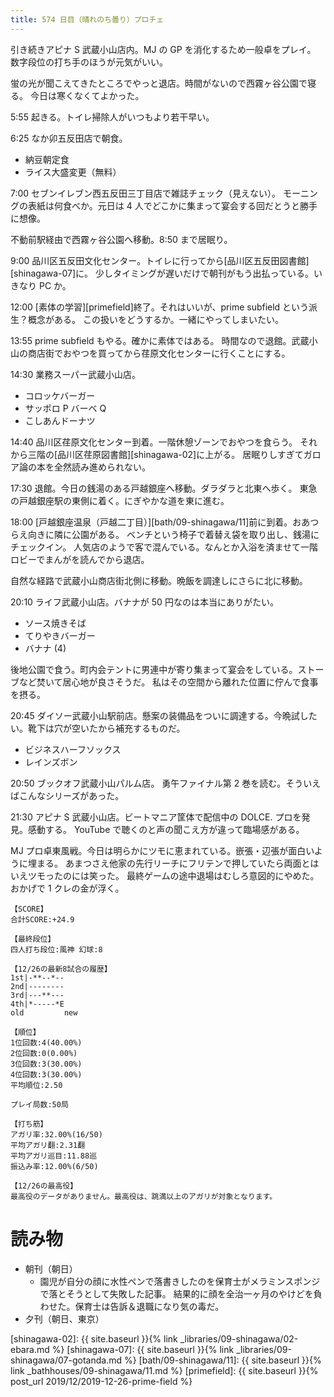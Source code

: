 ```yaml
---
title: 574 日目（晴れのち曇り）プロチェ
---
```


引き続きアピナ S 武蔵小山店内。MJ の GP を消化するため一般卓をプレイ。
数字段位の打ち手のほうが元気がいい。

蛍の光が聞こえてきたところでやっと退店。時間がないので西霧ヶ谷公園で寝る。
今日は寒くなくてよかった。

5:55 起きる。トイレ掃除人がいつもより若干早い。

6:25 なか卯五反田店で朝食。

* 納豆朝定食
* ライス大盛変更（無料）

7:00 セブンイレブン西五反田三丁目店で雑誌チェック（見えない）。
モーニングの表紙は何食べか。元日は 4 人でどこかに集まって宴会する回だとうと勝手に想像。

不動前駅経由で西霧ヶ谷公園へ移動。8:50 まで居眠り。

9:00 品川区五反田文化センター。トイレに行ってから[品川区五反田図書館][shinagawa-07]に。
少しタイミングが遅いだけで朝刊がもう出払っている。いきなり PC か。

12:00 [素体の学習][primefield]終了。それはいいが、prime subfield という派生？概念がある。
この扱いをどうするか。一緒にやってしまいたい。

13:55 prime subfield もやる。確かに素体ではある。
時間なので退館。武蔵小山の商店街でおやつを買ってから荏原文化センターに行くことにする。

14:30 業務スーパー武蔵小山店。

* コロッケバーガー
* サッポロ P バーベ Q
* こしあんドーナツ

14:40 品川区荏原文化センター到着。一階休憩ゾーンでおやつを食らう。
それから三階の[品川区荏原図書館][shinagawa-02]に上がる。
居眠りしすぎてガロア論の本を全然読み進められない。

17:30 退館。今日の銭湯のある戸越銀座へ移動。ダラダラと北東へ歩く。
東急の戸越銀座駅の東側に着く。にぎやかな道を東に進む。

18:00 [戸越銀座温泉（戸越二丁目）][bath/09-shinagawa/11]前に到着。おあつらえ向きに隣に公園がある。
ベンチという椅子で着替え袋を取り出し、銭湯にチェックイン。
人気店のようで客で混んでいる。なんとか入浴を済ませて一階ロビーでまんがを読んでから退店。

自然な経路で武蔵小山商店街北側に移動。晩飯を調達しにさらに北に移動。

20:10 ライフ武蔵小山店。バナナが 50 円なのは本当にありがたい。

* ソース焼きそば
* てりやきバーガー
* バナナ (4)

後地公園で食う。町内会テントに男連中が寄り集まって宴会をしている。ストーブなど焚いて居心地が良さそうだ。
私はその空間から離れた位置に佇んで食事を摂る。

20:45 ダイソー武蔵小山駅前店。懸案の装備品をついに調達する。今晩試したい。靴下は穴が空いたから補充するものだ。

* ビジネスハーフソックス
* レインズボン

20:50 ブックオフ武蔵小山パルム店。
勇午ファイナル第 2 巻を読む。そういえばこんなシリーズがあった。

21:30 アピナ S 武蔵小山店。ビートマニア筐体で配信中の DOLCE. プロを発見。感動する。
YouTube で聴くのと声の聞こえ方が違って臨場感がある。

MJ プロ卓東風戦。今日は明らかにツモに恵まれている。嵌張・辺張が面白いように埋まる。
あまつさえ他家の先行リーチにフリテンで押していたら両面とはいえツモったのには笑った。
最終ゲームの途中退場はむしろ意図的にやめた。おかげで 1 クレの金が浮く。

```text
【SCORE】
合計SCORE:+24.9

【最終段位】
四人打ち段位:風神 幻球:8

【12/26の最新8試合の履歴】
1st|-**--*--
2nd|--------
3rd|---**---
4th|*-----*E
old         new

【順位】
1位回数:4(40.00%)
2位回数:0(0.00%)
3位回数:3(30.00%)
4位回数:3(30.00%)
平均順位:2.50

プレイ局数:50局

【打ち筋】
アガリ率:32.00%(16/50)
平均アガリ翻:2.31翻
平均アガリ巡目:11.88巡
振込み率:12.00%(6/50)

【12/26の最高役】
最高役のデータがありません。最高役は、跳満以上のアガリが対象となります。
```

# 読み物

* 朝刊（朝日）
  * 園児が自分の顔に水性ペンで落書きしたのを保育士がメラミンスポンジで落とそうとして失敗した記事。
    結果的に顔を全治一ヶ月のやけどを負わせた。保育士は告訴＆退職になり気の毒だ。
* 夕刊（朝日、東京）

[shinagawa-02]: {{ site.baseurl }}{% link _libraries/09-shinagawa/02-ebara.md %}
[shinagawa-07]: {{ site.baseurl }}{% link _libraries/09-shinagawa/07-gotanda.md %}
[bath/09-shinagawa/11]: {{ site.baseurl }}{% link _bathhouses/09-shinagawa/11.md %}
[primefield]: {{ site.baseurl }}{% post_url 2019/12/2019-12-26-prime-field %}
